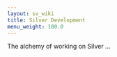 ```yaml
---
layout: sv_wiki
title: Silver Development
menu_weight: 100.0
---
```


The alchemy of working on Silver ...
